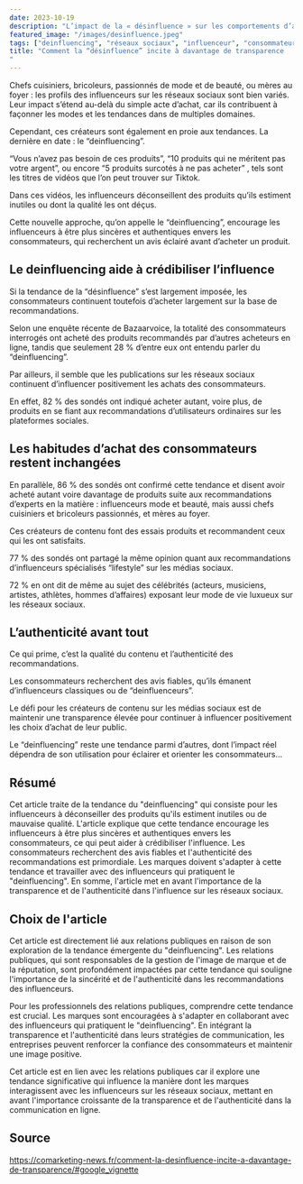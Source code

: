 ```yaml
---
date: 2023-10-19
description: "L’impact de la « désinfluence » sur les comportements d’achats reste finalement assez limité…"
featured_image: "/images/desinfluence.jpeg"
tags: ["deinfluencing", "réseaux sociaux", "influenceur", "consommateurs"]
title: "Comment la “désinfluence” incite à davantage de transparence
"
---
```


Chefs cuisiniers, bricoleurs, passionnés de mode et de beauté, ou mères au foyer : les profils des influenceurs sur les réseaux sociaux sont bien variés. Leur impact s’étend au-delà du simple acte d’achat, car ils contribuent à façonner les modes et les tendances dans de multiples domaines.

Cependant, ces créateurs sont également en proie aux tendances. La dernière en date : le “deinfluencing”.

“Vous n’avez pas besoin de ces produits”, “10 produits qui ne méritent pas votre argent”, ou encore “5 produits surcotés à ne pas acheter” , tels sont les titres de vidéos que l’on peut trouver sur Tiktok.

Dans ces vidéos, les influenceurs déconseillent des produits qu’ils estiment inutiles ou dont la qualité les ont déçus.

Cette nouvelle approche, qu’on appelle le “deinfluencing”, encourage les influenceurs à être plus sincères et authentiques envers les consommateurs, qui recherchent un avis éclairé avant d’acheter un produit.

## Le deinfluencing aide à crédibiliser l’influence

Si la tendance de la “désinfluence” s’est largement imposée, les consommateurs continuent toutefois d’acheter largement sur la base de recommandations.

Selon une enquête récente de Bazaarvoice, la totalité des consommateurs interrogés ont acheté des produits recommandés par d’autres acheteurs en ligne, tandis que seulement 28 % d’entre eux ont entendu parler du “deinfluencing”.

Par ailleurs, il semble que les publications sur les réseaux sociaux continuent d’influencer positivement les achats des consommateurs.

En effet, 82 % des sondés ont indiqué acheter autant, voire plus, de produits en se fiant aux recommandations d’utilisateurs ordinaires sur les plateformes sociales.

## Les habitudes d’achat des consommateurs restent inchangées

En parallèle, 86 % des sondés ont confirmé cette tendance et disent avoir acheté autant voire davantage de produits suite aux recommandations d’experts en la matière : influenceurs mode et beauté, mais aussi chefs cuisiniers et bricoleurs passionnés, et mères au foyer.

Ces créateurs de contenu font des essais produits et recommandent ceux qui les ont satisfaits.

77 % des sondés ont partagé la même opinion quant aux recommandations d’influenceurs spécialisés “lifestyle” sur les médias sociaux.

72 % en ont dit de même au sujet des célébrités (acteurs, musiciens, artistes, athlètes, hommes d’affaires) exposant leur mode de vie luxueux sur les réseaux sociaux.

## L’authenticité avant tout

Ce qui prime, c’est la qualité du contenu et l’authenticité des recommandations.

Les consommateurs recherchent des avis fiables, qu’ils émanent d’influenceurs classiques ou de “deinfluenceurs”.

Le défi pour les créateurs de contenu sur les médias sociaux est de maintenir une transparence élevée pour continuer à influencer positivement les choix d’achat de leur public.

Le “deinfluencing” reste une tendance parmi d’autres, dont l’impact réel dépendra de son utilisation pour éclairer et orienter les consommateurs…

## Résumé

Cet article traite de la tendance du "deinfluencing" qui consiste pour les influenceurs à déconseiller des produits qu'ils estiment inutiles ou de mauvaise qualité. L'article explique que cette tendance encourage les influenceurs à être plus sincères et authentiques envers les consommateurs, ce qui peut aider à crédibiliser l'influence. Les consommateurs recherchent des avis fiables et l'authenticité des recommandations est primordiale. Les marques doivent s'adapter à cette tendance et travailler avec des influenceurs qui pratiquent le "deinfluencing". En somme, l'article met en avant l'importance de la transparence et de l'authenticité dans l'influence sur les réseaux sociaux.

## Choix de l'article

Cet article est directement lié aux relations publiques en raison de son exploration de la tendance émergente du "deinfluencing". Les relations publiques, qui sont responsables de la gestion de l'image de marque et de la réputation, sont profondément impactées par cette tendance qui souligne l'importance de la sincérité et de l'authenticité dans les recommandations des influenceurs.

Pour les professionnels des relations publiques, comprendre cette tendance est crucial. Les marques sont encouragées à s'adapter en collaborant avec des influenceurs qui pratiquent le "deinfluencing". En intégrant la transparence et l'authenticité dans leurs stratégies de communication, les entreprises peuvent renforcer la confiance des consommateurs et maintenir une image positive.

Cet article est en lien avec les relations publiques car il explore une tendance significative qui influence la manière dont les marques interagissent avec les influenceurs sur les réseaux sociaux, mettant en avant l'importance croissante de la transparence et de l'authenticité dans la communication en ligne.

## Source

https://comarketing-news.fr/comment-la-desinfluence-incite-a-davantage-de-transparence/#google_vignette
